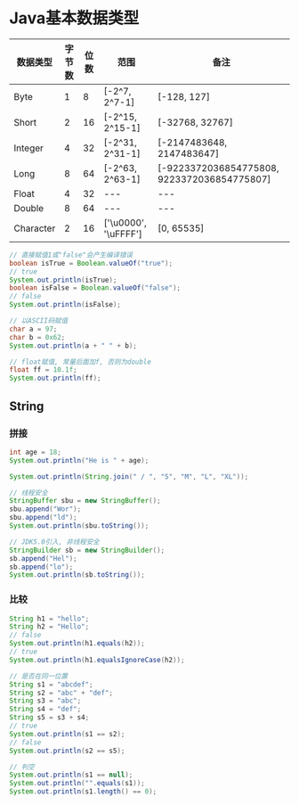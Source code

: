 # Java基本数据类型

| 数据类型 | 字节数 | 位数 | 范围 | 备注 |
| --- | --- | --- | --- | --- |
| Byte | 1 | 8 | [-2^7, 2^7-1] | [-128, 127] |
| Short | 2 | 16 | [-2^15, 2^15-1] | [-32768, 32767] |
| Integer | 4 | 32 | [-2^31, 2^31-1] | [-2147483648, 2147483647] |
| Long | 8 | 64 | [-2^63, 2^63-1] | [-9223372036854775808, 9223372036854775807] |
| Float | 4 | 32 | --- | --- |
| Double | 8 | 64 | --- | --- |
| Character | 2 | 16 | ['\u0000', '\uFFFF'] | [0, 65535] |

```java
// 直接赋值1或"false"会产生编译错误
boolean isTrue = Boolean.valueOf("true");
// true
System.out.println(isTrue);
boolean isFalse = Boolean.valueOf("false");
// false
System.out.println(isFalse);

// 以ASCII码赋值
char a = 97;
char b = 0x62;
System.out.println(a + " " + b);

// float赋值, 常量后面加f, 否则为double
float ff = 10.1f;
System.out.println(ff);
```

## String

### 拼接

```java
int age = 18;
System.out.println("He is " + age);
```

```java
System.out.println(String.join(" / ", "S", "M", "L", "XL"));
```

```java
// 线程安全
StringBuffer sbu = new StringBuffer();
sbu.append("Wor");
sbu.append("ld");
System.out.println(sbu.toString());

// JDK5.0引入, 非线程安全
StringBuilder sb = new StringBuilder();
sb.append("Hel");
sb.append("lo");
System.out.println(sb.toString());
```

### 比较

```java
String h1 = "hello";
String h2 = "Hello";
// false
System.out.println(h1.equals(h2));
// true
System.out.println(h1.equalsIgnoreCase(h2));
```

```java
// 是否在同一位置
String s1 = "abcdef";
String s2 = "abc" + "def";
String s3 = "abc";
String s4 = "def";
String s5 = s3 + s4;
// true
System.out.println(s1 == s2);
// false
System.out.println(s2 == s5);
```

```java
// 判空
System.out.println(s1 == null);
System.out.println("".equals(s1));
System.out.println(s1.length() == 0);
```

